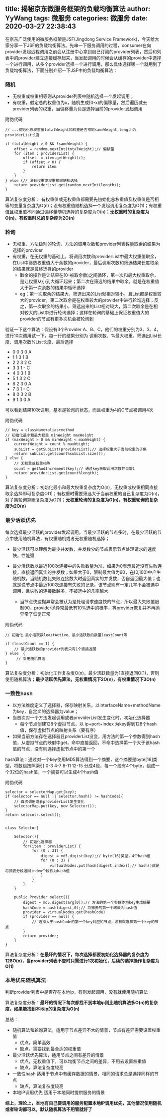 title: 揭秘京东微服务框架的负载均衡算法
author: YyWang
tags: 微服务
categories: 微服务
date: 2020-03-27 22:38:43
---

在京东广泛使用的微服务框架是JSF(Jingdong Service Framework)，今天给大家分享一下JSF的负载均衡算法。先串一下服务调用的过程，consumer在向provider发起远程调用之前会从注册中心拿到自己订阅的provider列表，然后和列表中的provider建立连接缓存起来，当发起调用的时候会从缓存的provider中选择一个进行调用，从多个provider选择一个进行调用，那么具体选择哪一个就用到了负载均衡算法，下面分别介绍一下JSF中的负载均衡算法：

### 随机

* 无权重或权重相等则从provider列表中随机选择一个发起调用；
* 有权重，假定总的权重值为x，随机生成[0-x)的偏移量，然后遍历减去provider列表的权重，当偏移量为负是选择当前的provider发起调用

附伪代码

```
// ...初始化总权重值totalWeight和权重是否相同sameWeight,length为providerList长度

if (totalWeight > 0 && !sameWeight) {
    offset = random.nextInt(totalWeight);// 偏移量
    for (item : providerList) {
        offset -= item.getWeight(i);
        if (offset < 0) {
            return item
        }
    }
} else {// 没有权重或权重相同随机选择
    return providerList.get(random.nextInt(length));
}
```

算法复杂度分析： 有权重值或无权重值都需要先初始化总权重值及权重值是否相等的变量复杂度为O(n)；没有权重值随机选择一个发起调用复杂度为O(1)；有权重值且权重值不同通过偏移量随机选择的复杂度为O(n)；**无权重时的复杂度为O(n)，有权重时总的复杂度为2O(n)**


### 轮询

* 无权重，方法级别的轮询，方法的调用次数和provider列表数量取余的结果为选择的provider
* 有权重，在无权重的基础上，将调用次数和providerList中最大权重值取余，在List中筛选权重值大于余数的provider，最后调用次数和筛选结果长度取余的结果就是最终选择的provider
	* 取余的操作是让结果在[0-被取余数)之间循环，第一次和最大权重取余，是让权重从小到大循环起来；第二次在筛选的结果中取余，就是在权重值大于第一次余数的结果中循环选择
	* eg：第一次取余的结果大，筛选出来的List就相对较小，且List都是权重较大的provider，第二次取余是在权重较大的provider中进行轮询选择；反之，第一次取余的结果小，筛选出来的List相对较大，第二次取余是在相对较大的List中进行轮询选择；这样在轮询的基础上保证权重值大的provider的节点有更多次机会被轮询到

验证一下这个算法：假设有3个Provider A、B、C，他们的权重分别为3、3、4，进行10次调用试一下，每一行的结果分别为 调用次数、%最大权重、筛选出List长度、调用次数%List长度、最后选择

* 0    0    3    0    A
* 1    1    3    1    B
* 2    2    3    2    C
* 3    3    1    -	    C
* 4    0    3    1    B
* 5    1    3    2    C
* 6    2    3    0    A
* 7    3    1    -    C
* 8    0    3    2    B
* 9    1    3    0    A

可以看到结果10次调用，基本是轮询的状态，而且权重为4的C节点被调用4次

附伪代码

```
// key = className+alias+method
// 初始化最小和最大权重 minWeight maxWeight
if (maxWeight > 0 && minWeight < maxWeight) {
    currentWeight = count % maxWeight;
    subList = getSubList(providerList);// 选择权重大于当前权重的子集
    return subList.get(count%subList.size());
} else {
    // 无权重或权重相等
    count = getAndIncrement(key);// 通过key获取调用次数并自增1
    return providerList.get(count%length);
} 

```

算法复杂度分析：初始化最小和最大权重复杂度为O(n)，无权重或权重相同直接取余选择即可复杂度O(1)；有权重时需要筛选大于当前权重的自己复杂度为O(n)，对子集轮询算账复杂度为O(1)；**无权重轮询的复杂度为O(n)，有权重轮询的复杂度为2O(n)**

### 最少活跃优先

每次选择最少活跃的provider发起调用，当最少活跃的节点多时，在最少活跃的节点中使用随机算法，有权重随机或者无权重随机选择；

* 最少活跃可以理解为最少并发数，并发数少的节点表示节点处理请求的速度快，性能强

* 最少活跃数以最近100次连接中的失败数量为准，如果为0表示最近没有失败连接，直接返回真实的并发数；如果大于0，限制最大值为90，在[0,100)中产生随机数，当随机数比失败连接数大时返回真实的并发数，否自返回最大值；也就是说节点中最近100次连接有失败的记录，该节点则有一定几率不会被选中调用，且失败的连接数越多，不被选中的几率越大
	* 当节点快速抛异常会被认为是处理请求速度快的节点，所以最大失败值限制90，provider抛异常最低有10%选中的概率，等provider恢复并不再抛异常了恢复正常

附伪代码

```
// 初始化 最小活跃数leastActive、最小活跃数的数量leastCount等

if (leastCount == 1) {
    // 最少活跃数的provider列表只有1个直接返回
} else  {
	 // 采用随机算法
}
```
算法复杂度分析：初始化工作复杂度O(n)，最少活跃数量为1直接返回O(1)，否则使用随机算法；**最少活跃优先算法，无权重情况下2O(n)，有权重情况下3O(n)**

### 一致性hash

* 以方法维度定义了选择器，保存映射关系，以interfaceName+methodName为key，自定义的选择器为value；
* 当首次对一个方法发起调用或者providerList发生变化时，初始化选择器
	* 每个节点创建128个虚拟节点，以 ip+port+index 为key得到128个hash值，保存虚拟节点的映射关系（要有序）
* 如果当前方法存在选择器且providerList没变，用方法的第一个参数得到hash值，从虚拟节点的映射中get，命中直接返回，不命中选择第一个大于该hash值的节点，没有则选择虚拟节点中的第一个

hash算法：通过对一个key使用MD5算法得到一个摘要，这个摘要是byte[16]类型，将数组按照索引 0-3 4-7 8-11 12-15 分成4段，每一个段有4个byte，组成一个32位的hash值，一个摘要可以生成4个hash值

附伪代码

```
selector = selectorMap.get(key);
if (selector == null || selector.hash() != hashCode){
    // 首次调用或者providerList发生变化
    selectorMap.put(key, new Selector());
} 
return selecotr.select();


class Selector{

    Selector(){
        // 初始化选择器
        for(item : providerList) {
            for (0 : 31) {
                digest = md5.digist(key);// byte[16]类型，4个hash值
                for (0 : 3) {
                    virtualNodes.put(hash(digest,index));// hash()就是将摘要分段返回index个段作为hash值
                }
            }
        }
    }
    
    public Provider select(){
        digest = md5.digest(arg[0]);// 方法的第一个参数作为key生成摘要
        hashCode = hash(digest,0);// 将摘要的第一个端最为hash值
        provider = virtualNodes.get(hashCode)
        if (provider == null) {
            // 选择大于hashCode的第一个key对应的节点，没有就选择第一个key的节点
        }
        return provider;
    }
}
```

算法复杂度分析：**在最坏的情况下，每次选择都要初始化选择器的复杂度为128O(n)，当provider列表不变时只需进行1次初始化，后续的选择操作复杂度为O(1)**

### 本地优先随机算法

判断provider列表中是否存在本地ip，有则发起调用，没有就使用随机算法

算法复杂度分析：**最坏的情况下每次都找不到本地ip则比随机算法多O(n)的复杂度，如果能找到本地ip的复杂度为O(n)**

总结：

* 随机算法和轮询算法，适用于节点差异不大的情景，节点有差异需要设置权重值
	* 优点，简单高效
	* 缺点，需要找到最合适的权重值
* 最少活跃优先算法，适用节点之间有差异的情景
	* 优点，无权重值下，可以均衡节点之间的差异，不用去设置权重值
	* 缺点，算法复杂度较高
* 一致性hash 适用于节点中有缓存数据的情景，相同的请求总是选择同样的节点
	* 缺点，算法复杂度较高
* 本地IP调用优先 适用于本地同时提供服务的情景

**综上，理论上，本地有自己要调用的服务配置本地IP调用优先，其他情况使用随机或者轮询都可以，默认随机算法不用管就好了**
